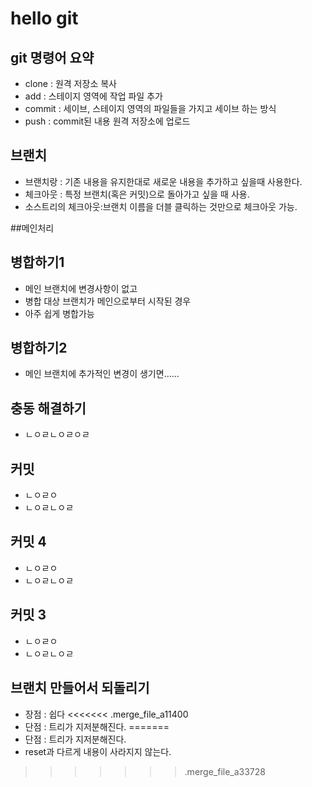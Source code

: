 # hello git

## git 명령어 요약

 - clone : 원격 저장소 복사
 - add : 스테이지 영역에 작업 파일 추가
 - commit : 세이브, 스테이지 영역의 파일들을 가지고 세이브 하는 방식
 - push : commit된 내용 원격 저장소에 업로드

 ## 브랜치
  - 브랜치랑 : 기존 내용을 유지한대로 새로운 내용을 추가하고 싶을때 사용한다.
  - 체크아웃 : 특정 브랜치(혹은 커밋)으로 돌아가고 싶을 때 사용.
  - 소스트리의 체크아웃:브랜치 이름을 더블 클릭하는 것만으로 체크아웃 가능.

##메인처리


## 병합하기1
 - 메인 브랜치에 변경사항이 없고
 - 병합 대상 브랜치가 메인으로부터 시작된 경우
 - 아주 쉽게 병합가능

 ## 병합하기2
  - 메인 브랜치에 추가적인 변경이 생기면......

 ## 충동 해결하기
  - ㄴㅇㄹㄴㅇㄹㅇㄹ

## 커밋 
 - ㄴㅇㄹㅇ
  - ㄴㅇㄹㄴㅇㄹ

## 커밋 4
 - ㄴㅇㄹㅇ
  - ㄴㅇㄹㄴㅇㄹ  
## 커밋 3
 - ㄴㅇㄹㅇ
  - ㄴㅇㄹㄴㅇㄹ

## 브랜치 만들어서 되돌리기
 - 장점 : 쉽다
<<<<<<< .merge_file_a11400
 - 단점 : 트리가 지저분해진다.
=======
 - 단점 : 트리가 지저분해진다.
 - reset과 다르게 내용이 사라지지 않는다.
>>>>>>> .merge_file_a33728
